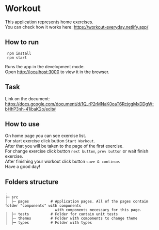 # Workout

This application represents home exercises. \
You can check how it works here: https://workout-everyday.netlify.app/

## How to run

```
 npm install
 npm start
```

Runs the app in the development mode.\
Open [http://localhost:3000](http://localhost:3000) to view it in the browser.

## Task

Link on the document: https://docs.google.com/document/d/1Q_rP2rMNaK0oaT6RcjggMxDDgW-bHhP3nh-41ibaK2o/edit#

## How to use

On home page you can see exercise list. \
For start exercise click button `Start Workout`. \
After that you will be taken to the page of the first exercise. \
For change exercise click button `next button`, `prev button` or wait finish exercise. \
After finishing your workout click button `save & continue`. \
Have a good day!

## Folders structure
    
```
.
├─ src                          
│  ├─ pages          # Application pages. All of the pages contain folder "components" with components
                       with components necessary for this page. 
│  ├─ tests          # Folder for contain unit tests 
│  ├─ themes         # Folder with components to change theme
│  ├─ types          # Folder with types                

```              